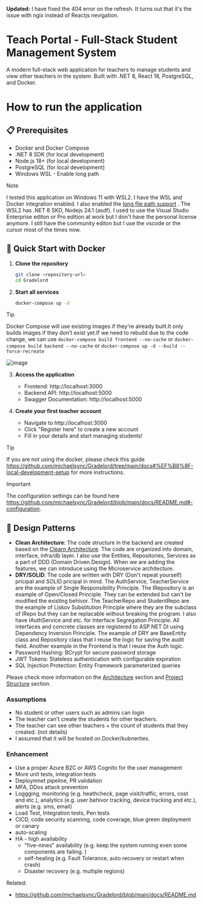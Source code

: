 **Updated:** I have fixed the 404 error on the refresh. It turns out that it's the issue with ngix instead of Reactjs nevigation. 

# Teach Portal - Full-Stack Student Management System

A modern full-stack web application for teachers to manage students and view other teachers in the system. Built with .NET 8, React 18, PostgreSQL, and Docker.

# How to run the application

## 📋 Prerequisites

- Docker and Docker Compose
- .NET 8 SDK (for local development)
- Node.js 18+ (for local development)
- PostgreSQL (for local development)
- Windows WSL - Enable long path

> [!NOTE]
> I tested this application on Windows 11 with WSL2. I have the WSL and Docker integration enabled. I also enabled the [long file path support](https://learn.microsoft.com/en-us/answers/questions/1805411/how-to-enable-long-file-path-names-in-windows-11) . The WSL2 has .NET 8 SKD, Nodejs 24.1 (asdf).
> I used to use the Visual Studio Enterprise editon or Pro edition at work but I don't have the personal license anymore. I still have the community editon but I use the vscode or the cursor most of the times now.

## 🚀 Quick Start with Docker

1. **Clone the repository**

   ```bash
   git clone <repository-url>
   cd Gradelord
   ```

2. **Start all services**

   ```bash
   docker-compose up -d
   ```

> [!TIP]
> Docker Compose will use existing images if they're already built.It only builds images if they don't exist yet.If we need to rebuild due to the code change, we can use `docker-compose build frontend --no-cache` or `docker-compose build backend --no-cache` or `docker-compose up -d --build --force-recreate`

![image](https://github.com/user-attachments/assets/82c8203b-4d68-46c2-a2b3-8474fca54eff)


3. **Access the application**

   - Frontend: http://localhost:3000
   - Backend API: http://localhost:5000
   - Swagger Documentation: http://localhost:5000

4. **Create your first teacher account**
   - Navigate to http://localhost:3000
   - Click "Register here" to create a new account
   - Fill in your details and start managing students!

> [!TIP]
> If you are not using the docker, please check this guide https://github.com/michaelsync/Gradelord/tree/main/docs#%EF%B8%8F-local-development-setup for more instructions.

> [!IMPORTANT]
> The configuration settings can be found here https://github.com/michaelsync/Gradelord/blob/main/docs/README.md#-configuration.

## :battery: Design Patterns

- **Clean Architecture**: The code structure in the backend are created based on the [Clearn Architecture](https://blog.cleancoder.com/uncle-bob/2012/08/13/the-clean-architecture.html). The code are organized into domain, interface, infra/db layer. I also use the Entities, Repositories, Services as a part of DDD (Domain Driven Design). When we are adding the features, we can introduce using the Microservice architecture.
- **DRY/SOLID**: The code are written with DRY (Don't repeat yourself) pricipal and SOLID pricipal in mind. The AuthService, TeacherService are the example of Single Responsibility Principle. The IRepository is an example of Open/Closed Principle. They can be extended but can't be modified the existing behivor. The TeacherRepo and StudentRepo are the example of Liskov Substitution Principle where they are the subclass of IRepo but they can be replacable without breaking the program. I also have IAuthService and etc. for Interface Segregation Principle. All interfaces and concrete classes are registered to ASP.NET DI using Dependency Inversion Principle. The example of DRY are BaseEntity class and Repository<T> class that I reuse the logic for saving the audit field. Another example in the Frontend is that I reuse the Auth logic.
- Password Hashing: BCrypt for secure password storage
- JWT Tokens: Stateless authentication with configurable expiration
- SQL Injection Protection: Entity Framework parameterized queries

Please check more information on the [Architecture](https://github.com/michaelsync/Gradelord/blob/main/docs/README.md#%EF%B8%8F-architecture) section and [Project Structure](https://github.com/michaelsync/Gradelord/blob/main/docs/README.md#-project-structure) section.

### Assumptions

- No student or other users such as admins can login
- The teacher can't create the students for other teachers.
- The teacher can see other teachers + the count of students that they created. (not details)
- I assumed that it will be hosted on Docker/kubnerties.

### Enhancement

- Use a proper Azure B2C or AWS Cognito for the user management
- More unit tests, integration tests
- Deploymnet pipeline, PR validation
- MFA, DDos attack prevention
- Loggging, monitoring (e.g. heathcheck, page visit/traffic, errors, cost and etc.), analytics (e.g. user behivor tracking, device tracking and etc.), alerts (e.g. sms, email)
- Load Test, Integration tests, Pen tests
- CICD, code security scanning, code coverage, blue green deployment or canary
- auto-scaling
- HA - high availability
  - "five-nines" availability (e.g. keep the system running even some components are failing. )
  - self-healing (e.g. Fault Tolerance, auto recovery or restart when crash)
  - Disaster recovery (e.g. multiple regions)

Related:

- https://github.com/michaelsync/Gradelord/blob/main/docs/README.md
